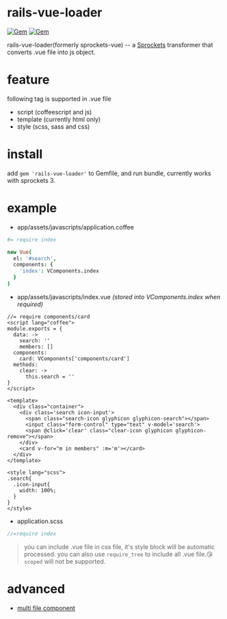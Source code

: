 # rails-vue-loader

[![Gem](https://img.shields.io/gem/v/rails-vue-loader.svg)](https://rubygems.org/gems/rails-vue-loader)
[![Gem](https://img.shields.io/gem/dt/rails-vue-loader.svg)](https://rubygems.org/gems/rails-vue-loader)

rails-vue-loader(formerly sprockets-vue) -- a [Sprockets](https://github.com/rails/sprockets) transformer that converts .vue file into js object.

# feature

following tag is supported in .vue file
* script (coffeescript and js)
* template (currently html only)
* style (scss, sass and css)

# install
add `gem 'rails-vue-loader'` to Gemfile, and run bundle, currently works with sprockets 3.

# example

* app/assets/javascripts/application.coffee

```coffee
#= require index

new Vue(
  el: '#search',
  components: {
    'index': VComponents.index
  }
)
```

* app/assets/javascripts/index.vue *(stored into VComponents.index when required)*
```vue
//= require components/card
<script lang="coffee">
module.exports = {
  data: ->
    search: ''
    members: []
  components:
    card: VComponents['components/card']
  methods:
    clear: ->
      this.search = ''
}
</script>

<template>
  <div class="container">
    <div class='search icon-input'>
      <span class="search-icon glyphicon glyphicon-search"></span>
      <input class="form-control" type="text" v-model='search'>
      <span @click='clear' class="clear-icon glyphicon glyphicon-remove"></span>
    </div>
    <card v-for="m in members" :m='m'></card>
  </div>
</template>

<style lang="scss">
.search{
  .icon-input{
    width: 100%;
  }
}
</style>
```

* application.scss
```scss
//=require index
```

> you can include .vue file in css file, it's style block will be automatic processed.
 you can also use `require_tree` to include all .vue file.😘
 `scoped` will not be supported. 

# advanced
* [multi file component](https://github.com/kikyous/sprockets-vue/wiki/multi-file-component)
